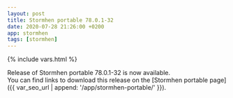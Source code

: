 ```yaml
---
layout: post
title: Stormhen portable 78.0.1-32
date: 2020-07-28 21:26:00 +0200
app: stormhen
tags: [stormhen]
---
```

{% include vars.html %}

Release of Stormhen portable 78.0.1-32 is now available.<br />
You can find links to download this release on the [Stormhen portable page]({{ var_seo_url | append: '/app/stormhen-portable/' }}).
